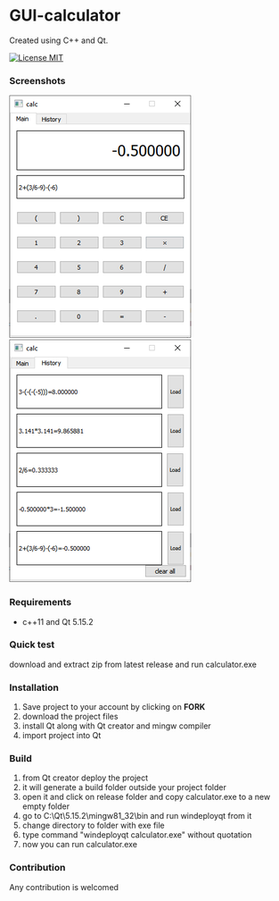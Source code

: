 # GUI-calculator  

Created using C++ and Qt.  

[![License MIT](https://img.shields.io/badge/license-MIT-blue.svg)](LICENSE)  

### Screenshots
<img src="screenshots/main-page.png"> <img src="screenshots/history-page.png">  

### Requirements  
* c++11 and Qt 5.15.2  

### Quick test  
download and extract zip from latest release and run calculator.exe  

### Installation  
1. Save project to your account by clicking on **FORK**  
2. download the project files  
3. install Qt along with Qt creator and mingw compiler
4. import project into Qt  

### Build  
1. from Qt creator deploy the project   
2. it will generate a build folder outside your project folder  
3. open it and click on release folder and copy calculator.exe to a new empty folder  
4. go to C:\Qt\5.15.2\mingw81_32\bin and run windeployqt from it  
5. change directory to folder with exe file  
6. type command "windeployqt calculator.exe" without quotation  
7. now you can run calculator.exe  

### Contribution  
Any contribution is welcomed  
